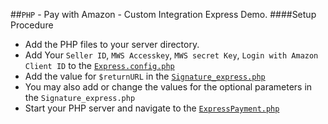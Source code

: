 ##`PHP` - Pay with Amazon - Custom Integration Express Demo. 
####Setup Procedure
* Add the PHP files to your server directory.
* Add Your `Seller ID`, `MWS Accesskey`, `MWS secret Key`, `Login with Amazon Client ID` to the [`Express.config.php`](https://github.com/amzn/pay-with-amazon-express-demo/tree/master/php/Express.config.php)
* Add the value for `$returnURL` in the [`Signature_express.php`](https://github.com/amzn/pay-with-amazon-express-demo/tree/master/php/Signature_express.php)
* You may also add or change the values for the optional parameters in the `Signature_express.php`
* Start your PHP server and navigate to the [`ExpressPayment.php`](https://github.com/amzn/pay-with-amazon-express-demo/tree/master/php/ExpressPayment.php)